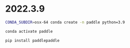 # 2022.3.9

```bash
CONDA_SUBDIR=osx-64 conda create -n paddle python=3.9

conda activate paddle

pip install paddlepaddle
```
